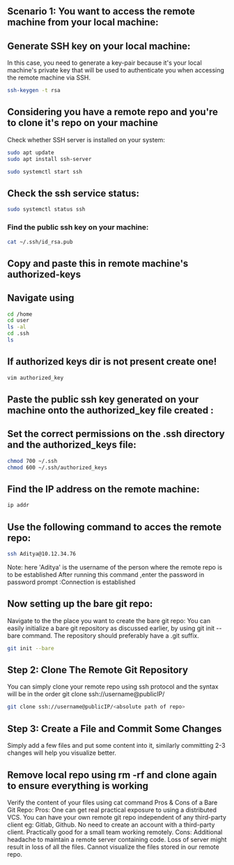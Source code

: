 ## Scenario 1: You want to access the remote machine from your local machine:
## Generate SSH key on your local machine:
In this case, you need to generate a key-pair because it's your local machine's private key that will be used to authenticate you when accessing the remote machine via SSH.
```bash
ssh-keygen -t rsa
```
## Considering you have a remote repo and you're to clone it's repo on your machine
Check whether SSH server is installed on your system:
```bash
sudo apt update
sudo apt install ssh-server
```
```bash
sudo systemctl start ssh
```
## Check the ssh service status:
```bash
sudo systemctl status ssh
```
### Find the public ssh key on your machine:
```bash
cat ~/.ssh/id_rsa.pub
```
## Copy and paste this in remote machine's authorized-keys
## Navigate using
```bash
cd /home
cd user
ls -al
cd .ssh
ls
```
## If authorized keys dir is not present create one!
```bash
vim authorized_key
```
## Paste the public ssh key generated on your machine onto the authorized_key file created :
## Set the correct permissions on the .ssh directory and the authorized_keys file:
```bash
chmod 700 ~/.ssh
chmod 600 ~/.ssh/authorized_keys
```
## Find the IP address on the remote machine:
```bash
ip addr
```
## Use the following command to acces the remote repo:
```bash
ssh Aditya@10.12.34.76
```
Note: here 'Aditya' is the username of the person where the remote repo is to be established
After running this command ,enter the password in password prompt :Connection is established

## Now setting up the bare git repo:
Navigate to the the place you want to create the bare git repo:
You can easily initialize a bare git repository as discussed earlier, by using git init --bare command. The repository should preferably have a .git suffix.
```bash
git init --bare
```
## Step 2: Clone The Remote Git Repository
You can simply clone your remote repo using ssh protocol and the syntax will be in the order git clone ssh://username@publicIP/<absolute path of repo>
```bash
git clone ssh://username@publicIP/<absolute path of repo>
```
## Step 3: Create a File and Commit Some Changes
Simply add a few files and put some content into it, similarly committing 2-3 changes will help you visualize better.

## Remove local repo using rm -rf and clone again to ensure everything is working

Verify the content of your files using cat command
Pros & Cons of a Bare Git Repo:
Pros:
One can get real practical exposure to using a distributed VCS.
You can have your own remote git repo independent of any third-party client eg: Gitlab, Github.
No need to create an account with a third-party client.
Practically good for a small team working remotely.
Cons:
Additional headache to maintain a remote server containing code.
Loss of server might result in loss of all the files.
Cannot visualize the files stored in our remote repo.





